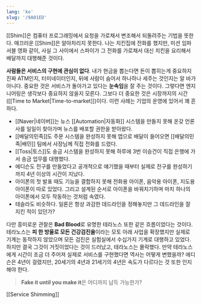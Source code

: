 ```yaml
---
lang: 'ko'
slug: '/9A01ED'
---
```


[[Shim]]은 컴퓨터 프로그래밍에서 요청을 가로채서 변조해서 되돌려주는 기법을 뜻한다. 매끄러운 [[Shim]]은 알아차리지 못한다. 나는 치킨집에 전화를 했지만, 미션 임파서블 영화 같이, 사실 그 사이에서 스파이가 그 전화를 가로채서 대신 치킨을 요리해서 배달까지 대행해준 것이다.

**사람들은 서비스의 구현에 관심이 없다**. 내가 현금을 뽑는다면 돈이 뽑히는게 중요하지 진짜 ATM인지, 터미네이터인지, 뒤에 사람이 숨어서 하나하나 세주는 것인지는 알 바가 아니다. 중요한 것은 서비스가 돌아가고 있다는 **눈속임**을 잘 주는 것이다. 그렇다면 엔지니어링은 생각보다 중요하지 않을지 모른다. 그보다 더 중요한 것은 시장까지의 시간([[Time to Market|Time-to-market]])이다. 이런 사례는 기업의 운영에 있어서 꽤 흔하다.

- [[Naver|네이버]]는 뉴스 [[Automation|자동화]] 시스템을 만들지 못해 온갖 언론사를 일일이 찾아가며 뉴스를 배포할 권한을 받아왔다.
- [[배달의민족]]도 주문 시스템을 완성하지 못해 앱으로 배달이 들어오면 [[배달의민족|배민]] 팀에서 사장님께 직접 전화를 드렸다.
- [[Toss|토스]]도 송금 시스템을 완성하지 못해 하루에 3번 이승건이 직접 은행에 가서 송금 업무를 대행했다.
- 에디슨도 전구를 만들었다고 공개적으로 얘기했을 때부터 실제로 전구를 완성하기까지 4년 이상의 시간이 지났다.
- 아이폰의 첫 발표 때도 기능을 결합하지 못해 전화용 아이폰, 음악용 아이폰, 지도용 아이폰이 따로 있었다. 그리고 설계된 순서로 아이폰을 바꿔치기하며 마치 하나의 아이폰에서 모두 작동하는 것처럼 속였다.
- 테슬라도 비슷하다. 일론은 항상 과감한 데드라인을 정해놓지만 그 데드라인을 잘 지킨 적이 있던가?

다만 흥미로운 관찰은 **Bad Blood**로 유명한 테라노스 또한 같은 흐름이었다는 것이다. 테라노스는 **피 한 방울로 모든 건강검진을**이라는 모토 아래 사업을 확장했지만 실제로 기계는 동작하지 않았으며 모든 검진은 실험실에서 수십가지 기계로 대행하고 있었다. 하지만 결국 그것이 거짓이었다는 것이 드러났고, 테라노스는 몰락했다. 만약 테라노스에게 시간이 조금 더 주어져 실제로 서비스를 구현했다면 역사는 어떻게 변했을까? 에디슨은 4년이 걸렸지만, 20세기의 4년과 21세기의 4년은 속도가 다르다는 것 또한 인지해야 한다.

> **Fake it until you make it**은 어디까지 납득 가능한가?

[[Service Shimming]]
